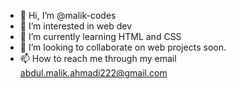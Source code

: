 - 👋 Hi, I’m @malik-codes
- 👀 I’m interested in web dev
- 🌱 I’m currently learning HTML and CSS
- 💞️ I’m looking to collaborate on web projects soon.
- 📫 How to reach me through my email abdul.malik.ahmadi222@gmail.com

<!---
malik-codes/malik-codes is a ✨ special ✨ repository because its `README.md` (this file) appears on your GitHub profile.
You can click the Preview link to take a look at your changes.
--->
